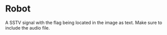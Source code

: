 # Robot
A SSTV signal with the flag being located in the image as text.
Make sure to include the audio file.
